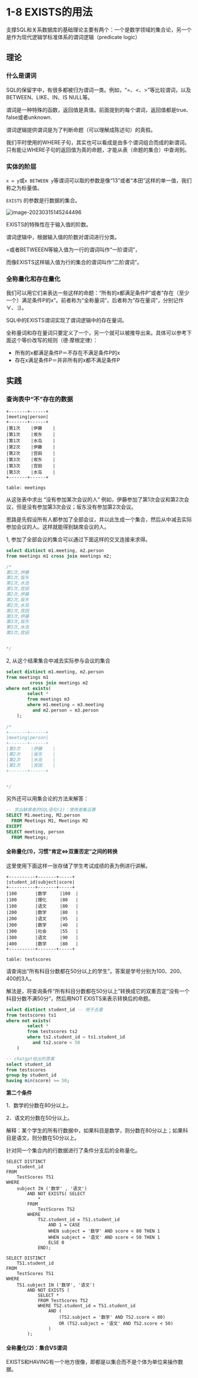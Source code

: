 # 1-8 EXISTS的用法

支撑SQL和关系数据库的基础理论主要有两个：一个是数学领域的集合论，另一个是作为现代逻辑学标准体系的谓词逻辑（predicate logic）

## 理论

### 什么是谓词

SQL的保留字中，有很多都被归为谓词一类。例如，“=、<、>”等比较谓词，以及BETWEEN、LIKE、IN、IS NULL等。

谓词是一种特殊的函数，返回值是真值。前面提到的每个谓词，返回值都是true、false或者unknown.

谓词逻辑提供谓词是为了判断命题（可以理解成陈述句）的真假。

我们平时使用的WHERE子句，其实也可以看成是由多个谓词组合而成的新谓词。只有能让WHERE子句的返回值为真的命题，才能从表（命题的集合）中查询到。

### 实体的阶层

`x = y`或`x BETWEEN y`等谓词可以取的参数是像“13”或者“本田”这样的单一值，我们称之为标量值。

`EXISTS` 的参数是行数据的集合。

![image-20230315145244496](.assets/image-20230315145244496.png)

EXISTS的特殊性在于输入值的阶数。

谓词逻辑中，根据输入值的阶数对谓词进行分类。

=或者BETWEEEN等输入值为一行的谓词叫作“一阶谓词”，

而像EXISTS这样输入值为行的集合的谓词叫作“二阶谓词”。

### 全称量化和存在量化

我们可以用它们来表达一些这样的命题：“所有的x都满足条件P”或者“存在（至少一个）满足条件P的x”。前者称为“全称量词”，后者称为“存在量词”，分别记作∀、∃。

SQL中的EXISTS谓词实现了谓词逻辑中的存在量词。

全称量词和存在量词只要定义了一个，另一个就可以被推导出来。具体可以参考下面这个等价改写的规则（德·摩根定律）：

- 所有的x都满足条件P＝不存在不满足条件P的x
- 存在x满足条件P＝并非所有的x都不满足条件P

## 实践

### 查询表中“不”存在的数据

```
+-------+------+
|meeting|person|
+-------+------+
|第1次    |伊藤    |
|第1次    |坂东    |
|第1次    |水岛    |
|第2次    |伊藤    |
|第2次    |宫田    |
|第3次    |坂东    |
|第3次    |宫田    |
|第3次    |水岛    |
+-------+------+

table: meetings
```

从这张表中求出 “没有参加某次会议的人” 例如，伊藤参加了第1次会议和第2次会议，但是没有参加第3次会议；坂东没有参加第2次会议。

思路是先假设所有人都参加了全部会议，并以此生成一个集合，然后从中减去实际参加会议的人。这样就能得到缺席会议的人。

1, 参加了全部会议的集合可以通过下面这样的交叉连接来求得。

```SQL
select distinct m1.meeting, m2.person
from meetings m1 cross join meetings m2;

/*
第1次,伊藤
第1次,坂东
第1次,水岛
第1次,宫田
第2次,伊藤
第2次,坂东
第2次,水岛
第2次,宫田
第3次,伊藤
第3次,坂东
第3次,水岛
第3次,宫田


*/
```

2, 从这个结果集合中减去实际参与会议的集合

```SQL
select distinct m1.meeting, m2.person
from meetings m1
         cross join meetings m2
where not exists(
        select *
        from meetings m3
        where m1.meeting = m3.meeting
          and m2.person = m3.person
    );
    
/*
+-------+------+
|meeting|person|
+-------+------+
|第3次    |伊藤    |
|第2次    |坂东    |
|第2次    |水岛    |
|第1次    |宫田    |
+-------+------+


*/
```

另外还可以用集合论的方法来解答：

```SQL
-- 求出缺席者的SQL语句(2)：使用差集运算
SELECT M1.meeting, M2.person
  FROM Meetings M1, Meetings M2
EXCEPT
SELECT meeting, person
  FROM Meetings;
```

#### 全称量化(1)，习惯“肯定⇔双重否定”之间的转换

这里使用下面这样一张存储了学生考试成绩的表为例进行讲解。

```
+----------+-------+-----+
|student_id|subject|score|
+----------+-------+-----+
|100       |数学     |100  |
|100       |理化     |80   |
|100       |语文     |80   |
|200       |数学     |80   |
|200       |语文     |95   |
|300       |数学     |40   |
|300       |社会     |55   |
|300       |语文     |90   |
|400       |数学     |80   |
+----------+-------+-----+

table: testscores
```

请查询出“所有科目分数都在50分以上的学生”。答案是学号分别为100、200、400的3人。

解法是，将查询条件“所有科目分数都在50分以上”转换成它的双重否定“没有一个科目分数不满50分”，然后用NOT EXISTS来表示转换后的命题。

```SQL
select distinct student_id -- 用于去重
from testscores ts1
where not exists(
        select *
        from testscores ts2
        where ts2.student_id = ts1.student_id
          and ts2.score < 50
    )

-- chatgpt给出的答案
select student_id
from testscores
group by student_id
having min(score) >= 50;
```

**第二个条件**

1．数学的分数在80分以上。

2．语文的分数在50分以上。

解释：某个学生的所有行数据中，如果科目是数学，则分数在80分以上；如果科目是语文，则分数在50分以上。

针对同一个集合内的行数据进行了条件分支后的全称量化。

```MYSQL
SELECT DISTINCT
    student_id
FROM
    TestScores TS1
WHERE
    subject IN ('数学' , '语文')
        AND NOT EXISTS( SELECT 
            *
        FROM
            TestScores TS2
        WHERE
            TS2.student_id = TS1.student_id
                AND 1 = CASE
                WHEN subject = '数学' AND score < 80 THEN 1
                WHEN subject = '语文' AND score < 50 THEN 1
                ELSE 0
            END);
```

```MySQL
SELECT DISTINCT
    TS1.student_id
FROM
    TestScores TS1
WHERE
    TS1.subject IN ('数学', '语文')
        AND NOT EXISTS (
            SELECT *
            FROM TestScores TS2
            WHERE TS2.student_id = TS1.student_id
                AND (
                    (TS2.subject = '数学' AND TS2.score < 80)
                    OR (TS2.subject = '语文' AND TS2.score < 50)
                )
        );

```

#### 全称量化(2)：集合VS谓词

EXISTS和HAVING有一个地方很像，即都是以集合而不是个体为单位来操作数据。


